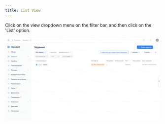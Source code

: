 ```yaml
---
title: List View
---
```


Click on the view dropdown menu on the filter bar, and then click on the 'List' option.

![Image Description](../../docs/assets/image538.png)